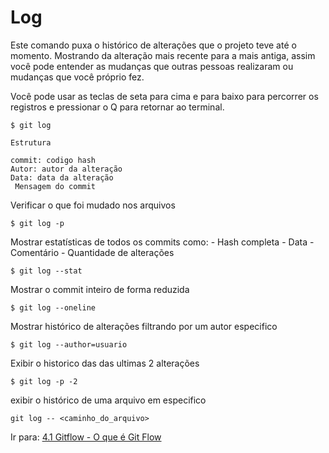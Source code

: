 # Log

Este comando puxa o histórico de alterações que o projeto teve até o momento. Mostrando da alteração mais recente para a mais antiga, assim você pode entender as mudanças que outras pessoas realizaram ou mudanças que você próprio fez.

Você pode usar as teclas de seta para cima e para baixo para percorrer os registros e pressionar o Q para retornar ao terminal.
```
$ git log

Estrutura

commit: codigo hash
Autor: autor da alteração
Data: data da alteração
 Mensagem do commit
```

Verificar o que foi mudado nos arquivos
```
$ git log -p
```

Mostrar estatísticas de todos os commits como:
    - Hash completa
    - Data
    - Comentário
    - Quantidade de alterações
```
$ git log --stat
```

Mostrar o commit inteiro de forma reduzida
```
$ git log --oneline
```

Mostrar histórico de alterações filtrando por um autor especifico
```
$ git log --author=usuario
```

Exibir o historico das das ultimas 2 alterações
```
$ git log -p -2
```

exibir o histórico de uma arquivo em especifico
```
git log -- <caminho_do_arquivo>
```

Ir para: [4.1 Gitflow -  O que é Git Flow](../4-gitflow/o-que-e-gitflow.md)